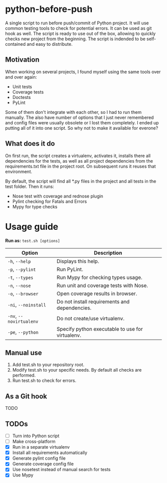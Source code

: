 # python-before-push
A single script to run before push/commit of Python project. It will use common testing tools to check for potential errors. It can be used as git hook as well. The script is ready to use out of the box, allowing to quickly checks new project from the beginning. The script is indended to be self-contained and easy to distribute.

## Motivation

When working on several projects, I found myself using the same tools over and over again:

* Unit tests
* Coverage tests
* Doctests
* PyLint

Some of them don't integrate with each other, so I had to run them manually. The also have number of options that I just never remembered and config files were usually obsolete or I lost them completely. I ended up putting all of it into one script. So why not to make it available for everone?

## What does it do

On first run, the script creates a virtualenv, activates it, installs there all dependencies for the tests, as well as all project dependencies from the requirements.txt file in the project root. On subsequent runs it reuses that environment.

By default, the script will find all \*.py files in the project and all tests in the test folder. Then it runs:

* Nose test with coverage and rednose plugin
* Pylint checking for Fatals and Errors
* Mypy for type checks

# Usage guide

**Run as:** `test.sh [options]`

 Option             | Description
------------------- | ------------------------------------------------
`-h`, `--help`          | Displays this help.
`-p`, `--pylint`        | Run PyLint.
`-t`, `--types`         | Run Mypy for checking types usage.
`-n`, `--nose`          | Run unit and coverage tests with Nose.
`-o`, `--browser`       | Open coverage results in browser.
`-ni`, `--noinstall`    | Do not install requirements and dependencies.
`-nv`, `--novirtualenv` | Do not create/use virtualenv.
`-pe`, `--python`       | Specify python executable to use for virtualenv.

## Manual use

1. Add test.sh to your repository root.
1. Modify test.sh to your specific needs. By default all checks are performed.
1. Run test.sh to check for errors.

## As a Git hook

TODO

## TODOs
- [ ] Turn into Python script
- [ ] Make cross-platform
- [x] Run in a separate virtualenv
- [x] Install all requirements automatically
- [x] Generate pylint config file
- [x] Generate coverage config file
- [x] Use nosetest instead of manual search for tests
- [x] Use Mypy

